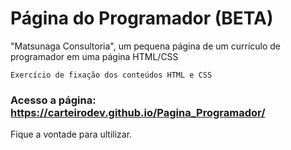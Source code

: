 # Página do Programador (BETA)

"Matsunaga Consultoria", um pequena página de um currículo de programador em uma página HTML/CSS
```
Exercício de fixação dos conteúdos HTML e CSS
```
### Acesso a página: https://carteirodev.github.io/Pagina_Programador/

Fique a vontade para ultilizar.
